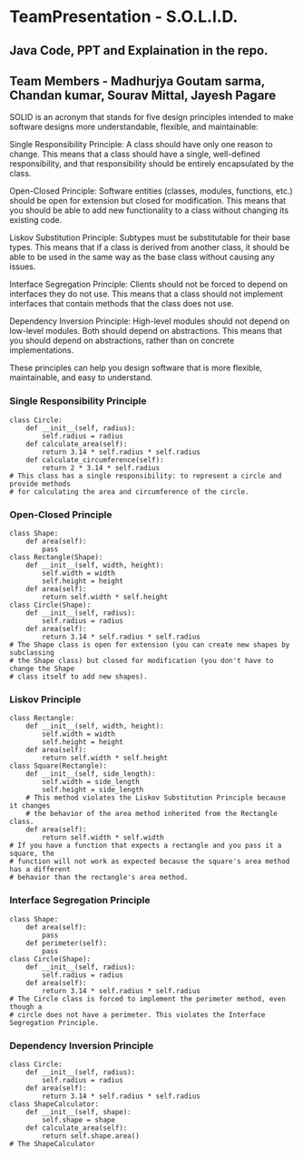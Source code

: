 # TeamPresentation - S.O.L.I.D.
## Java Code, PPT and Explaination in the repo.
## Team Members - Madhurjya Goutam sarma, Chandan kumar, Sourav Mittal, Jayesh Pagare


SOLID is an acronym that stands for five design principles intended to make software designs more understandable, flexible, and maintainable:

Single Responsibility Principle: A class should have only one reason to change. This means that a class should have a single, well-defined responsibility, and that responsibility should be entirely encapsulated by the class.

Open-Closed Principle: Software entities (classes, modules, functions, etc.) should be open for extension but closed for modification. This means that you should be able to add new functionality to a class without changing its existing code.

Liskov Substitution Principle: Subtypes must be substitutable for their base types. This means that if a class is derived from another class, it should be able to be used in the same way as the base class without causing any issues.

Interface Segregation Principle: Clients should not be forced to depend on interfaces they do not use. This means that a class should not implement interfaces that contain methods that the class does not use.

Dependency Inversion Principle: High-level modules should not depend on low-level modules. Both should depend on abstractions. This means that you should depend on abstractions, rather than on concrete implementations.

These principles can help you design software that is more flexible, maintainable, and easy to understand.

### Single Responsibility Principle
```
class Circle:
    def __init__(self, radius):
        self.radius = radius
    def calculate_area(self):
        return 3.14 * self.radius * self.radius
    def calculate_circumference(self):
        return 2 * 3.14 * self.radius
# This class has a single responsibility: to represent a circle and provide methods
# for calculating the area and circumference of the circle.
```

### Open-Closed Principle
```
class Shape:
    def area(self):
        pass
class Rectangle(Shape):
    def __init__(self, width, height):
        self.width = width
        self.height = height
    def area(self):
        return self.width * self.height
class Circle(Shape):
    def __init__(self, radius):
        self.radius = radius
    def area(self):
        return 3.14 * self.radius * self.radius
# The Shape class is open for extension (you can create new shapes by subclassing
# the Shape class) but closed for modification (you don't have to change the Shape
# class itself to add new shapes).
```

### Liskov Principle
```
class Rectangle:
    def __init__(self, width, height):
        self.width = width
        self.height = height
    def area(self):
        return self.width * self.height
class Square(Rectangle):
    def __init__(self, side_length):
        self.width = side_length
        self.height = side_length
    # This method violates the Liskov Substitution Principle because it changes
    # the behavior of the area method inherited from the Rectangle class.
    def area(self):
        return self.width * self.width
# If you have a function that expects a rectangle and you pass it a square, the
# function will not work as expected because the square's area method has a different
# behavior than the rectangle's area method.
```

### Interface Segregation Principle
```
class Shape:
    def area(self):
        pass
    def perimeter(self):
        pass
class Circle(Shape):
    def __init__(self, radius):
        self.radius = radius
    def area(self):
        return 3.14 * self.radius * self.radius
# The Circle class is forced to implement the perimeter method, even though a
# circle does not have a perimeter. This violates the Interface Segregation Principle.
```

### Dependency Inversion Principle
```
class Circle:
    def __init__(self, radius):
        self.radius = radius
    def area(self):
        return 3.14 * self.radius * self.radius
class ShapeCalculator:
    def __init__(self, shape):
        self.shape = shape
    def calculate_area(self):
        return self.shape.area()
# The ShapeCalculator
```
